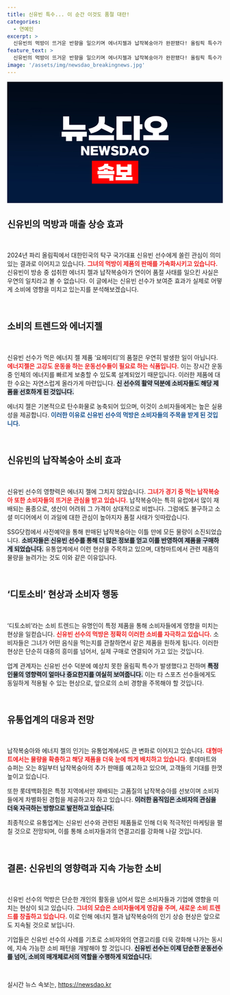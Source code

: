 ```yaml
---
title: 신유빈 특수... 이 순간 이것도 품절 대란!
categories:
  - 연예인
excerpt: >
  신유빈의 먹방이 뜨거운 반향을 일으키며 에너지젤과 납작복숭아가 완판됐다! 올림픽 특수가 불어닥친 가운데, 팬들은 그녀가 먹는 간식에 열광하며 디토소비 트렌드가 확산되고 있다.
feature_text: >
  신유빈의 먹방이 뜨거운 반향을 일으키며 에너지젤과 납작복숭아가 완판됐다! 올림픽 특수가 불어닥친 가운데, 팬들은 그녀가 먹는 간식에 열광하며 디토소비 트렌드가 확산되고 있다.
image: '/assets/img/newsdao_breakingnews.jpg'
---
```


<p><img src="/assets/img/newsdao_breakingnews.jpg" alt="ranknews 속보" /></p>

<h2 data-ke-size="size26">신유빈의 먹방과 매출 상승 효과</h2>

<p data-ke-size="size16">&nbsp;</p>

<p>2024년 파리 올림픽에서 대한민국의 탁구 국가대표 신유빈 선수에게 쏠린 관심이 의미 있는 결과로 이어지고 있습니다. <b><span style="color: #ee2323;">그녀의 먹방이 제품의 판매를 가속화시키고 있습니다.</span></b> 신유빈이 방송 중 섭취한 에너지 젤과 납작복숭아가 연이어 품절 사태를 일으킨 사실은 우연의 일치라고 볼 수 없습니다. 이 글에서는 신유빈 선수가 보여준 효과가 실제로 어떻게 소비에 영향을 미치고 있는지를 분석해보겠습니다.</p>

<p data-ke-size="size16">&nbsp;</p>

<h2 data-ke-size="size26">소비의 트렌드와 에너지젤</h2>

<p data-ke-size="size16">&nbsp;</p>

<p>신유빈 선수가 먹은 에너지 젤 제품 ‘요헤미티’의 품절은 우연히 발생한 일이 아닙니다. <b><span style="color: #ee2323;">에너지젤은 고강도 운동을 하는 운동선수들이 필요로 하는 식품입니다.</span></b> 이는 장시간 운동 중 인체의 에너지를 빠르게 보충할 수 있도록 설계되었기 때문입니다. 이러한 제품에 대한 수요는 자연스럽게 올라가게 마련입니다. <b><span style="background-color: #21538527;">신 선수의 활약 덕분에 소비자들도 해당 제품을 선호하게 된 것입니다.</span></b></p>

<p>에너지 젤은 기본적으로 탄수화물로 농축되어 있으며, 이것이 소비자들에게는 높은 실용성을 제공합니다. <b><span style="color: #1a5490;">이러한 이유로 신유빈 선수의 먹방은 소비자들의 주목을 받게 된 것입니다.</span></b></p>

<p data-ke-size="size16">&nbsp;</p>

<h2 data-ke-size="size26">신유빈의 납작복숭아 소비 효과</h2>

<p data-ke-size="size16">&nbsp;</p>

<p>신유빈 선수의 영향력은 에너지 젤에 그치지 않았습니다. <b><span style="color: #ee2323;">그녀가 경기 중 먹는 납작복숭아 또한 소비자들의 뜨거운 관심을 받고 있습니다.</span></b> 납작복숭아는 특히 유럽에서 많이 재배되는 품종으로, 생산이 어려워 그 가격이 상대적으로 비쌉니다. 그럼에도 불구하고 소셜 미디어에서 이 과일에 대한 관심이 높아지자 품절 사태가 잇따랐습니다.</p>

<p>SSG닷컴에서 사전예약을 통해 판매된 납작복숭아는 이틀 만에 모든 물량이 소진되었습니다. <b><span style="background-color: #21538527;">소비자들은 신유빈 선수를 통해 더 많은 정보를 얻고 이를 반영하여 제품을 구매하게 되었습니다.</span></b> 유통업계에서 이런 현상을 주목하고 있으며, 대형마트에서 관련 제품의 물량을 늘려가는 것도 이와 같은 이유입니다.</p>

<p data-ke-size="size16">&nbsp;</p>

<h2 data-ke-size="size26">‘디토소비’ 현상과 소비자 행동</h2>

<p data-ke-size="size16">&nbsp;</p>

<p>‘디토소비’라는 소비 트렌드는 유명인이 특정 제품을 통해 소비자들에게 영향을 미치는 현상을 일컫습니다. <b><span style="color: #ee2323;">신유빈 선수의 먹방은 정확히 이러한 소비를 자극하고 있습니다.</span></b> 소비자들은 그녀가 어떤 음식을 먹는지를 관찰하면서 같은 제품을 원하게 됩니다. 이러한 현상은 단순히 대중의 흥미를 넘어서, 실제 구매로 연결되어 가고 있는 것입니다.</p>

<p>업계 관계자는 신유빈 선수 덕분에 예상치 못한 올림픽 특수가 발생했다고 전하며 <b><span style="background-color: #21538527;">특정 인물의 영향력이 얼마나 중요한지를 여실히 보여줍니다.</span></b> 이는 타 스포츠 선수들에게도 동일하게 적용될 수 있는 현상으로, 앞으로의 소비 경향을 주목해야 할 것입니다.</p>

<p data-ke-size="size16">&nbsp;</p>

<h2 data-ke-size="size26">유통업계의 대응과 전망</h2>

<p data-ke-size="size16">&nbsp;</p>

<p>납작복숭아와 에너지 젤의 인기는 유통업계에서도 큰 변화로 이어지고 있습니다. <b><span style="color: #ee2323;">대형마트에서는 물량을 확충하고 해당 제품을 더욱 눈에 띄게 배치하고 있습니다.</span></b> 롯데마트와 슈퍼는 오는 8일부터 납작복숭아의 추가 판매를 예고하고 있으며, 고객들의 기대를 한껏 높이고 있습니다. </p>

<p>또한 롯데백화점은 특정 지역에서만 재배되는 고품질의 납작복숭아를 선보이며 소비자들에게 차별화된 경험을 제공하고자 하고 있습니다. <b><span style="background-color: #21538527;">이러한 움직임은 소비자의 관심을 더욱 자극하는 방향으로 발전하고 있습니다.</span></b></p>

<p>최종적으로 유통업계는 신유빈 선수와 관련된 제품들로 인해 더욱 적극적인 마케팅을 펼칠 것으로 전망되며, 이를 통해 소비자들과의 연결고리를 강화해 나갈 것입니다.</p>

<p data-ke-size="size16">&nbsp;</p>

<h2 data-ke-size="size26">결론: 신유빈의 영향력과 지속 가능한 소비</h2>

<p data-ke-size="size16">&nbsp;</p>

<p>신유빈 선수의 먹방은 단순한 개인의 활동을 넘어서 많은 소비자들과 기업에 영향을 미치는 현상이 되고 있습니다. <b><span style="color: #ee2323;">그녀의 모습은 소비자들에게 영감을 주며, 새로운 소비 트렌드를 창출하고 있습니다.</span></b> 이로 인해 에너지 젤과 납작복숭아의 인기 상승 현상은 앞으로도 지속될 것으로 보입니다.</p>

<p>기업들은 신유빈 선수의 사례를 기초로 소비자와의 연결고리를 더욱 강화해 나가는 동시에, 지속 가능한 소비 패턴을 개발해야 할 것입니다. <b><span style="background-color: #21538527;">신유빈 선수는 이제 단순한 운동선수를 넘어, 소비의 매개체로서의 역할을 수행하게 되었습니다.</span></b></p>

<p data-ke-size="size16">&nbsp;</p>
실시간 뉴스 속보는, <a href="https://newsdao.kr" rel="dofollow">https://newsdao.kr</a>


